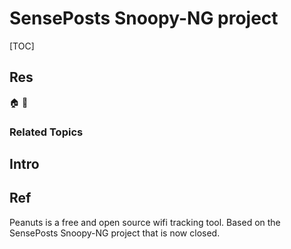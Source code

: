 # SensePosts Snoopy-NG project

[TOC]



## Res
🏠 
🚧 


### Related Topics



## Intro



## Ref
[Peanuts]: https://github.com/sensepost/peanuts
Peanuts is a free and open source wifi tracking tool. Based on the SensePosts Snoopy-NG project that is now closed.
